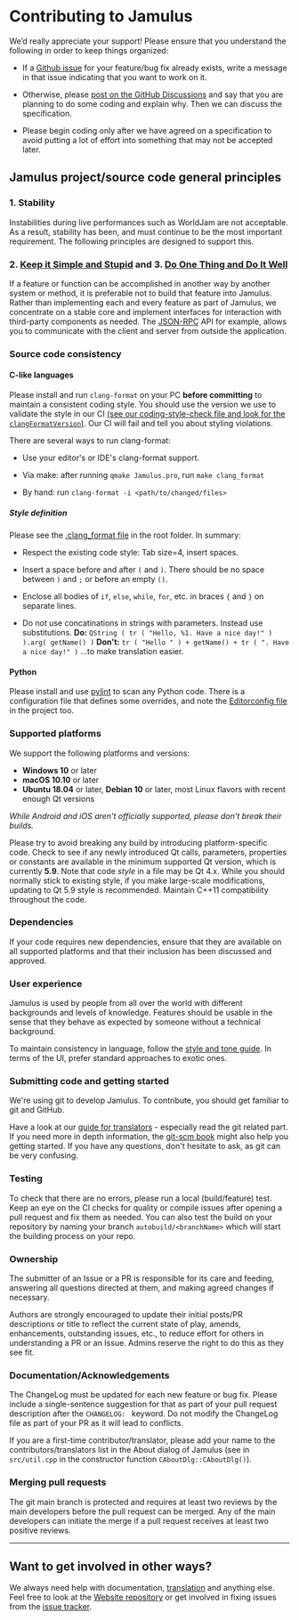 # Contributing to Jamulus

We’d really appreciate your support! Please ensure that you understand the following in order to keep things organized:

- If a [Github issue](https://github.com/jamulussoftware/jamulus/issues) for your feature/bug fix already exists, write a message in that issue indicating that you want to work on it.

- Otherwise, please [post on the GitHub Discussions](https://github.com/jamulussoftware/jamulus/discussions) and say that you are planning to do some coding and explain why. Then we can discuss the specification.
- Please begin coding only after we have agreed on a specification to avoid putting a lot of effort into something that may not be accepted later.


## Jamulus project/source code general principles

### 1. Stability

Instabilities during live performances such as WorldJam are not acceptable. As a result, stability has been, and must continue to be the most important requirement. The following principles are designed to support this.

### 2. [Keep it Simple and Stupid](https://en.wikipedia.org/wiki/KISS_principle) and 3. [Do One Thing and Do It Well](https://en.wikipedia.org/wiki/Unix_philosophy#Do_One_Thing_and_Do_It_Well)

If a feature or function can be accomplished in another way by another system or method, it is preferable not to build that feature into Jamulus. Rather than implementing each and every feature as part of Jamulus, we concentrate on a stable core and implement interfaces for interaction with third-party components as needed. The [JSON-RPC](https://github.com/jamulussoftware/jamulus/blob/main/docs/JSON-RPC.md) API for example, allows you to communicate with the client and server from outside the application.

### Source code consistency

#### C-like languages
Please install and run `clang-format` on your PC **before committing** to maintain a consistent coding style. You should use the version we use to validate the style in our CI [(see our coding-style-check file and look for the `clangFormatVersion`)](https://github.com/jamulussoftware/jamulus/blob/main/.github/workflows/coding-style-check.yml#L20). Our CI will fail and tell you about styling violations.

There are several ways to run clang-format:

- Use your editor's or IDE's clang-format support.

- Via make: after running `qmake Jamulus.pro`, run `make clang_format`

- By hand: run `clang-format -i <path/to/changed/files>`

##### Style definition

Please see the [.clang_format file](https://github.com/jamulussoftware/jamulus/blob/main/.clang-format) in the root folder. In summary:

- Respect the existing code style: Tab size=4, insert spaces.

- Insert a space before and after `(` and `)`. There should be no space between `)` and `;` or before an empty `()`.
- Enclose all bodies of `if`, `else`, `while`, `for`, etc. in braces `{` and `}` on separate lines.
- Do not use concatinations in strings with parameters. Instead use substitutions. **Do:** `QString ( tr ( "Hello, %1. Have a nice day!" ) ).arg( getName() )` **Don't:** `tr ( "Hello " ) + getName() + tr ( ". Have a nice day!" )` ...to make translation easier.

#### Python
Please install and use [pylint](https://pylint.org/) to scan any Python code.
There is a configuration file that defines some overrides,
and note the [Editorconfig file](.editorconfig) in the project too.


### Supported platforms

We support the following platforms and versions:

- **Windows 10** or later
- **macOS 10.10** or later
- **Ubuntu 18.04** or later, **Debian 10** or later, most Linux flavors with recent enough Qt versions

_While Android and iOS aren't officially supported, please don't break their builds._

Please try to avoid breaking any build by introducing platform-specific code. Check to see if any newly introduced Qt calls, parameters, properties or constants are available in the minimum supported Qt version, which is currently **5.9**. Note that code _style_ in a file may be Qt 4.x. While you should normally stick to existing style, if you make large-scale modifications, updating to Qt 5.9 style is recommended.
Maintain C++11 compatibility throughout the code.

### Dependencies

If your code requires new dependencies, ensure that they are available on all supported platforms and that their inclusion has been discussed and approved.

### User experience

Jamulus is used by people from all over the world with different backgrounds and levels of knowledge.
Features should be usable in the sense that they behave as expected by someone without a technical background.

To maintain consistency in language, follow the [style and tone guide](https://jamulus.io/contribute/Style-and-Tone). In terms of the UI, prefer standard approaches to exotic ones.

### Submitting code and getting started

We're using git to develop Jamulus. To contribute, you should get familiar to git and GitHub.

Have a look at our [guide for translators](docs/TRANSLATING.md) - especially read the git related part. If you need more in depth information, the [git-scm book](https://git-scm.com/book/en/v2) might also help you getting started. If you have any questions, don't hesitate to ask, as git can be very confusing.

### Testing

To check that there are no errors, please run a local (build/feature) test. Keep an eye on the CI checks for quality or compile issues after opening a pull request and fix them as needed. You can also test the build on your repository by naming your branch `autobuild/<branchName>` which will start the building process on your repo.

### Ownership

The submitter of an Issue or a PR is responsible for its care and feeding, answering all questions directed at them, and making agreed changes if necessary.

Authors are strongly encouraged to update their initial posts/PR descriptions or title to reflect the current state of play, amends, enhancements, outstanding issues, etc., to reduce effort for others in understanding a PR or an Issue.
Admins reserve the right to do this as they see fit.

### Documentation/Acknowledgements

The ChangeLog must be updated for each new feature or bug fix. Please include a single-sentence suggestion for that as part of your pull request description after the `CHANGELOG: ` keyword. Do not modify the ChangeLog file as part of your PR as it will lead to conflicts.

If you are a first-time contributor/translator, please add your name to the contributors/translators list in the About dialog of Jamulus (see in `src/util.cpp` in the constructor function `CAboutDlg::CAboutDlg()`).

### Merging pull requests

The git main branch is protected and requires at least two reviews by the main developers before the pull request can be merged. Any of the main developers can initiate the merge if a pull request receives at least two positive reviews.

---

## Want to get involved in other ways?

We always need help with documentation, [translation](docs/TRANSLATING.md) and anything else. Feel free to look at the [Website repository](https://github.com/jamulussoftware/jamuluswebsite) or get involved in fixing issues from the [issue tracker](https://github.com/jamulussoftware/jamulus/issues).
